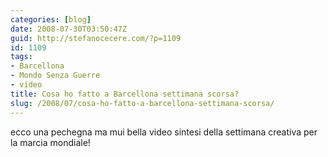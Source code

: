 ```yaml
---
categories: [blog]
date: 2008-07-30T03:50:47Z
guid: http://stefanocecere.com/?p=1109
id: 1109
tags:
- Barcellona
- Mondo Senza Guerre
- video
title: Cosa ho fatto a Barcellona settimana scorsa?
slug: /2008/07/cosa-ho-fatto-a-barcellona-settimana-scorsa/
---
```


ecco una pechegna ma mui bella video sintesi della settimana creativa per la marcia mondiale!